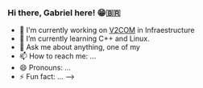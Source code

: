 ### Hi there, Gabriel here! 😁🇧🇷

- 🔭 I'm currently working on <a href="https://v2com.com/" target="_blank">V2COM</a> in Infraestructure 
- 🌱 I’m currently learning C++ and Linux.
- 💬 Ask me about anything, one of my 
- 📫 How to reach me: ...
- 😄 Pronouns: ...
- ⚡ Fun fact: ...
-->
